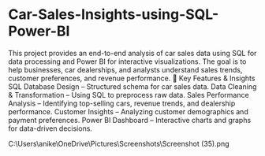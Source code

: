 # Car-Sales-Insights-using-SQL-Power-BI
This project provides an end-to-end analysis of car sales data using SQL for data processing and Power BI for interactive visualizations. The goal is to help businesses, car dealerships, and analysts understand sales trends, customer preferences, and revenue performance.
🔹 Key Features & Insights
 SQL Database Design – Structured schema for car sales data.
 Data Cleaning & Transformation – Using SQL to preprocess raw data.
 Sales Performance Analysis – Identifying top-selling cars, revenue trends, and dealership performance.
 Customer Insights – Analyzing customer demographics and payment preferences.
 Power BI Dashboard – Interactive charts and graphs for data-driven decisions.




C:\Users\anike\OneDrive\Pictures\Screenshots\Screenshot (35).png
